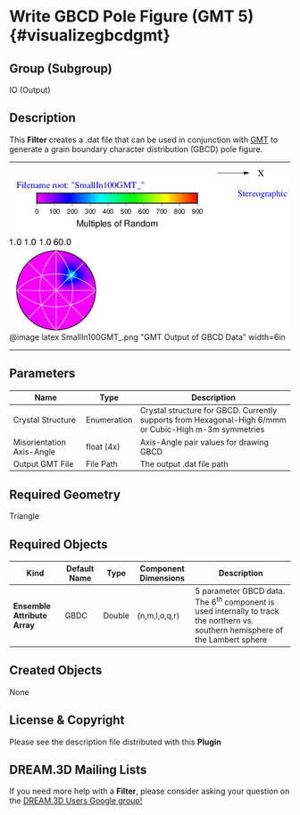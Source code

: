 Write GBCD Pole Figure (GMT 5) {#visualizegbcdgmt}
============

## Group (Subgroup) ##
IO (Output)

## Description ##
This **Filter** creates a .dat file that can be used in conjunction with [GMT](http://gmt.soest.hawaii.edu/) to generate a grain boundary character distribution (GBCD) pole figure.  

-----

![GMT Visualization of the Small IN100 GBCD Results](SmallIn100GMT_.png)
@image latex SmallIn100GMT_.png "GMT Output of GBCD Data" width=6in 

-----

## Parameters ##
| Name | Type | Description |
|------|------|-------------|
| Crystal Structure | Enumeration | Crystal structure for GBCD. Currently supports from Hexagonal-High 6/mmm or Cubic-High m-3m symmetries |
| Misorientation Axis-Angle | float (4x) | Axis-Angle pair values for drawing GBCD |
| Output GMT File | File Path | The output .dat file path |

## Required Geometry ##
Triangle

## Required Objects ##
| Kind | Default Name | Type | Component Dimensions | Description |
|------|--------------|-------------|---------|-----|
| **Ensemble Attribute Array** | GBDC | Double | (n,m,l,o,q,r) | 5 parameter GBCD data. The 6<sup>th</sup> component is used internally to track the northern vs. southern hemisphere of the Lambert sphere |

## Created Objects ##
None

## License & Copyright ##

Please see the description file distributed with this **Plugin**

## DREAM.3D Mailing Lists ##

If you need more help with a **Filter**, please consider asking your question on the [DREAM.3D Users Google group!](https://groups.google.com/forum/?hl=en#!forum/dream3d-users)


